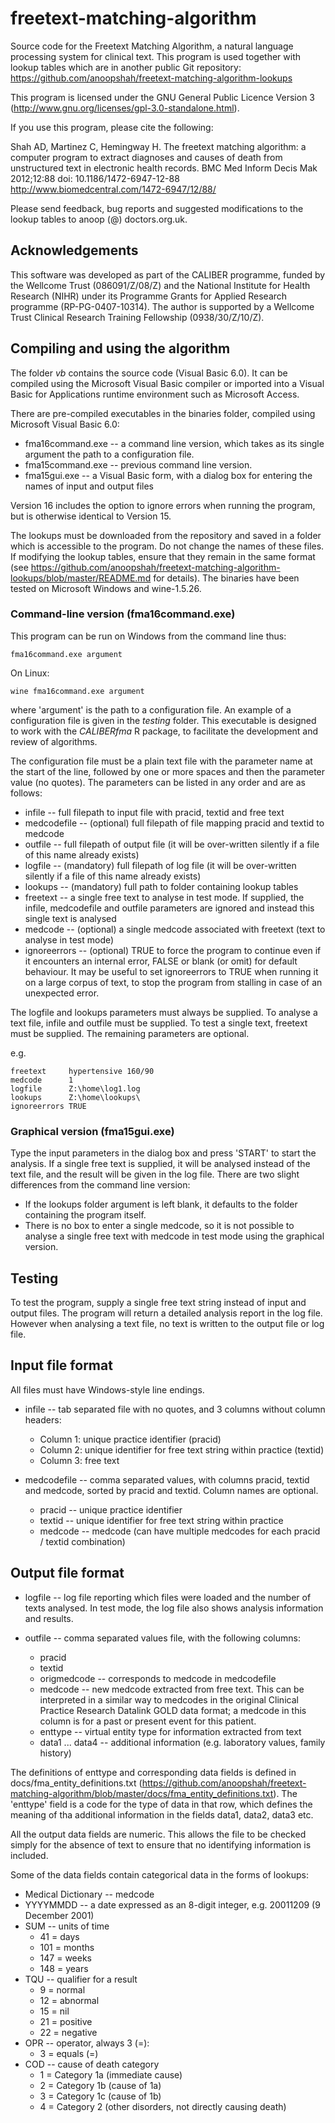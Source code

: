 freetext-matching-algorithm
===========================

Source code for the Freetext Matching Algorithm, a natural language processing system for clinical text. This program is used together with lookup tables which are in another public Git repository: https://github.com/anoopshah/freetext-matching-algorithm-lookups

This program is licensed under the GNU General Public Licence Version 3 (http://www.gnu.org/licenses/gpl-3.0-standalone.html).

If you use this program, please cite the following:

Shah AD, Martinez C, Hemingway H. The freetext matching algorithm: a computer program to extract diagnoses and causes of death from unstructured text in electronic health records. BMC Med Inform Decis Mak 2012;12:88 doi: 10.1186/1472-6947-12-88 http://www.biomedcentral.com/1472-6947/12/88/

Please send feedback, bug reports and suggested modifications to the lookup tables to anoop (@) doctors.org.uk.

## Acknowledgements

This software was developed as part of the CALIBER programme, funded by the Wellcome Trust (086091/Z/08/Z) and the National Institute for Health Research (NIHR) under its Programme Grants for Applied Research programme (RP-PG-0407-10314). The author is supported by a Wellcome Trust Clinical Research Training Fellowship (0938/30/Z/10/Z).

## Compiling and using the algorithm

The folder *vb* contains the source code (Visual Basic 6.0). It can be compiled using the Microsoft Visual Basic compiler or imported into a Visual Basic for Applications runtime environment such as Microsoft Access.

There are pre-compiled executables in the binaries folder, compiled using Microsoft Visual Basic 6.0:

* fma16command.exe -- a command line version, which takes as its single argument the path to a configuration file. 
* fma15command.exe -- previous command line version. 
* fma15gui.exe -- a Visual Basic form, with a dialog box for entering the names of input and output files

Version 16 includes the option to ignore errors when running the program, but is otherwise identical to Version 15. 

The lookups must be downloaded from the repository and saved in a folder which is accessible to the program. Do not change the names of these files. If modifying the lookup tables, ensure that they remain in the same format (see https://github.com/anoopshah/freetext-matching-algorithm-lookups/blob/master/README.md for details). The binaries have been tested on Microsoft Windows and wine-1.5.26.

### Command-line version (fma16command.exe)

This program can be run on Windows from the command line thus:

    fma16command.exe argument

On Linux:

    wine fma16command.exe argument

where 'argument' is the path to a configuration file. An example of a configuration file is given in the *testing* folder. This executable is designed to work with the *CALIBERfma* R package, to facilitate the development and review of algorithms.

The configuration file must be a plain text file with the parameter name at the start of the line, followed by one or more spaces and then the parameter value (no quotes). The parameters can be listed in any order and are as follows:

* infile -- full filepath to input file with pracid, textid and free text
* medcodefile -- (optional) full filepath of file mapping pracid and textid to medcode
* outfile -- full filepath of output file (it will be over-written silently if a file of this name already exists)
* logfile -- (mandatory) full filepath of log file (it will be over-written silently if a file of this name already exists)
* lookups -- (mandatory) full path to folder containing lookup tables
* freetext -- a single free text to analyse in test mode. If supplied, the infile, medcodefile and outfile parameters are ignored and instead this single text is analysed 
* medcode -- (optional) a single medcode associated with freetext (text to analyse in test mode)
* ignoreerrors -- (optional) TRUE to force the program to continue even if it encounters an internal error, FALSE or blank (or omit) for default behaviour. It may be useful to set ignoreerrors to TRUE when running it on a large corpus of text, to stop the program from stalling in case of an unexpected error. 

The logfile and lookups parameters must always be supplied. To analyse a text file, infile and outfile must be supplied. To test a single text, freetext must be supplied. The remaining parameters are optional.

e.g.

    freetext     hypertensive 160/90
    medcode      1
    logfile      Z:\home\log1.log
    lookups      Z:\home\lookups\
    ignoreerrors TRUE

### Graphical version (fma15gui.exe)

Type the input parameters in the dialog box and press 'START' to start the analysis. If a single free text is supplied, it will be analysed instead of the text file, and the result will be given in the log file. There are two slight differences from the command line version:

* If the lookups folder argument is left blank, it defaults to the folder containing the program itself.
* There is no box to enter a single medcode, so it is not possible to analyse a single free text with medcode in test mode using the graphical version.

## Testing

To test the program, supply a single free text string instead of input and output files. The program will return a detailed analysis report in the log file. However when analysing a text file, no text is written to the output file or log file.

## Input file format

All files must have Windows-style line endings.

* infile -- tab separated file with no quotes, and 3 columns without column headers:
    * Column 1: unique practice identifier (pracid)
    * Column 2: unique identifier for free text string within practice (textid)
    * Column 3: free text

* medcodefile -- comma separated values, with columns pracid, textid and medcode, sorted by pracid and textid. Column names are optional.
    * pracid -- unique practice identifier
    * textid -- unique identifier for free text string within practice
    * medcode -- medcode (can have multiple medcodes for each pracid / textid combination)

## Output file format

* logfile -- log file reporting which files were loaded and the number of texts analysed. In test mode, the log file also shows analysis information and results.

* outfile -- comma separated values file, with the following columns:
    * pracid
    * textid
    * origmedcode -- corresponds to medcode in medcodefile
    * medcode -- new medcode extracted from free text. This can be interpreted in a similar way to medcodes in the original Clinical Practice Research Datalink GOLD data format; a medcode in this column is for a past or present event for this patient.
    * enttype -- virtual entity type for information extracted from text
    * data1 ... data4 -- additional information (e.g. laboratory values, family history)

The definitions of enttype and corresponding data fields is defined in docs/fma_entity_definitions.txt
(https://github.com/anoopshah/freetext-matching-algorithm/blob/master/docs/fma_entity_definitions.txt).
The 'enttype' field is a code for the type of data in that row, which defines the meaning of tha additional information in the fields data1, data2, data3 etc.

All the output data fields are numeric. This allows the file to be checked simply for the absence of text to ensure that no identifying information is included.

Some of the data fields contain categorical data in the forms of lookups:
* Medical Dictionary -- medcode
* YYYYMMDD -- a date expressed as an 8-digit integer, e.g. 20011209 (9 December 2001)
* SUM -- units of time
    * 41 = days
    * 101 = months
    * 147 = weeks
    * 148 = years
* TQU -- qualifier for a result
    * 9 = normal
    * 12 = abnormal
    * 15 = nil
    * 21 = positive
    * 22 = negative
* OPR -- operator, always 3 (=):
    * 3 = equals (=)
* COD -- cause of death category
    * 1 = Category 1a (immediate cause)
    * 2 = Category 1b (cause of 1a)
    * 3 = Category 1c (cause of 1b)
    * 4 = Category 2 (other disorders, not directly causing death)
